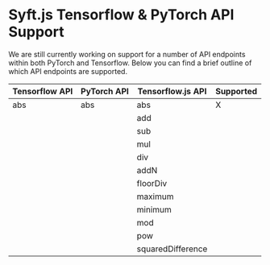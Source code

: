 # Syft.js Tensorflow & PyTorch API Support

We are still currently working on support for a number of API endpoints within
both PyTorch and Tensorflow. Below you can find a brief outline of which API
endpoints are supported.

| Tensorflow API | PyTorch API | Tensorflow.js API | Supported |
| -------------- | ----------- | ----------------- | --------- |
| abs            | abs         | abs               | X         |
|                |             | add               |           |
|                |             | sub               |           |
|                |             | mul               |           |
|                |             | div               |           |
|                |             | addN              |           |
|                |             | floorDiv          |           |
|                |             | maximum           |           |
|                |             | minimum           |           |
|                |             | mod               |           |
|                |             | pow               |           |
|                |             | squaredDifference |           |
